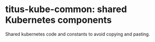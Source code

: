 # titus-kube-common: shared Kubernetes components

Shared kubernetes code and constants to avoid copying and pasting.
